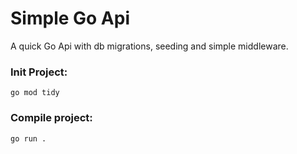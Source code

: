 # Simple Go Api

A quick Go Api with db migrations, seeding and simple middleware.

###  Init Project: 
```
go mod tidy
```
### Compile project: 
```
go run .
```